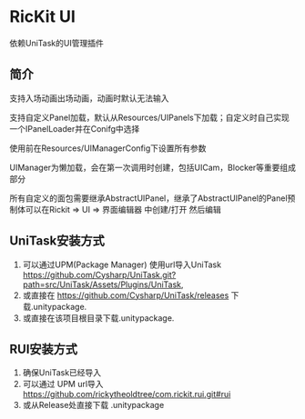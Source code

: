 # RicKit UI
依赖UniTask的UI管理插件
## 简介
支持入场动画出场动画，动画时默认无法输入

支持自定义Panel加载，默认从Resources/UIPanels下加载；自定义时自己实现一个IPanelLoader并在Conifg中选择

使用前在Resources/UIManagerConfig下设置所有参数

UIManager为懒加载，会在第一次调用时创建，包括UICam，Blocker等重要组成部分

所有自定义的面包需要继承AbstractUIPanel，继承了AbstractUIPanel的Panel预制体可以在Rickit => UI => 界面编辑器 中创建/打开 然后编辑
## UniTask安装方式
1. 可以通过UPM(Package Manager) 使用url导入UniTask https://github.com/Cysharp/UniTask.git?path=src/UniTask/Assets/Plugins/UniTask,
2. 或直接在 https://github.com/Cysharp/UniTask/releases 下载.unitypackage.
3. 或直接在该项目根目录下载.unitypackage.
## RUI安装方式
1. 确保UniTask已经导入
2. 可以通过 UPM url导入 https://github.com/rickytheoldtree/com.rickit.rui.git#rui
3. 或从Release处直接下载 .unitypackage
